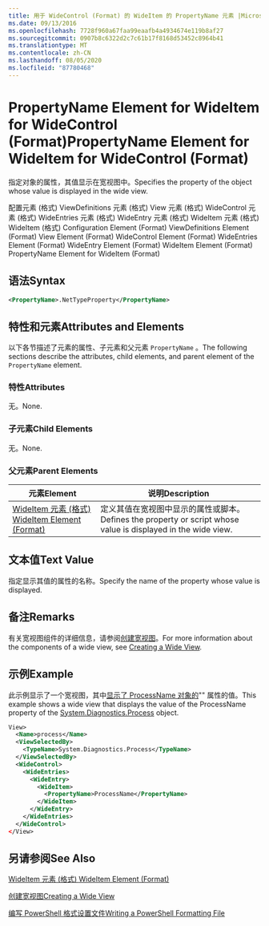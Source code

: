 ```yaml
---
title: 用于 WideControl (Format) 的 WideItem 的 PropertyName 元素 |Microsoft Docs
ms.date: 09/13/2016
ms.openlocfilehash: 7728f960a67faa99eaafb4a4934674e119b8af27
ms.sourcegitcommit: 0907b8c6322d2c7c61b17f8168d53452c8964b41
ms.translationtype: MT
ms.contentlocale: zh-CN
ms.lasthandoff: 08/05/2020
ms.locfileid: "87780468"
---
```

# <a name="propertyname-element-for-wideitem-for-widecontrol-format"></a><span data-ttu-id="82fdc-102">PropertyName Element for WideItem for WideControl (Format)</span><span class="sxs-lookup"><span data-stu-id="82fdc-102">PropertyName Element for WideItem for WideControl (Format)</span></span>

<span data-ttu-id="82fdc-103">指定对象的属性，其值显示在宽视图中。</span><span class="sxs-lookup"><span data-stu-id="82fdc-103">Specifies the property of the object whose value is displayed in the wide view.</span></span>

<span data-ttu-id="82fdc-104">配置元素 (格式) ViewDefinitions 元素 (格式) View 元素 (格式) WideControl 元素 (格式) WideEntries 元素 (格式) WideEntry 元素 (格式) WideItem 元素 (格式) WideItem (格式) </span><span class="sxs-lookup"><span data-stu-id="82fdc-104">Configuration Element (Format) ViewDefinitions Element (Format) View Element (Format) WideControl Element (Format) WideEntries Element (Format) WideEntry Element (Format) WideItem Element (Format) PropertyName Element for WideItem (Format)</span></span>

## <a name="syntax"></a><span data-ttu-id="82fdc-105">语法</span><span class="sxs-lookup"><span data-stu-id="82fdc-105">Syntax</span></span>

```xml
<PropertyName>.NetTypeProperty</PropertyName>
```

## <a name="attributes-and-elements"></a><span data-ttu-id="82fdc-106">特性和元素</span><span class="sxs-lookup"><span data-stu-id="82fdc-106">Attributes and Elements</span></span>

<span data-ttu-id="82fdc-107">以下各节描述了元素的属性、子元素和父元素 `PropertyName` 。</span><span class="sxs-lookup"><span data-stu-id="82fdc-107">The following sections describe the attributes, child elements, and parent element of the `PropertyName` element.</span></span>

### <a name="attributes"></a><span data-ttu-id="82fdc-108">特性</span><span class="sxs-lookup"><span data-stu-id="82fdc-108">Attributes</span></span>

<span data-ttu-id="82fdc-109">无。</span><span class="sxs-lookup"><span data-stu-id="82fdc-109">None.</span></span>

### <a name="child-elements"></a><span data-ttu-id="82fdc-110">子元素</span><span class="sxs-lookup"><span data-stu-id="82fdc-110">Child Elements</span></span>

<span data-ttu-id="82fdc-111">无。</span><span class="sxs-lookup"><span data-stu-id="82fdc-111">None.</span></span>

### <a name="parent-elements"></a><span data-ttu-id="82fdc-112">父元素</span><span class="sxs-lookup"><span data-stu-id="82fdc-112">Parent Elements</span></span>

|<span data-ttu-id="82fdc-113">元素</span><span class="sxs-lookup"><span data-stu-id="82fdc-113">Element</span></span>|<span data-ttu-id="82fdc-114">说明</span><span class="sxs-lookup"><span data-stu-id="82fdc-114">Description</span></span>|
|-------------|-----------------|
|[<span data-ttu-id="82fdc-115">WideItem 元素 (格式) </span><span class="sxs-lookup"><span data-stu-id="82fdc-115">WideItem Element (Format)</span></span>](./wideitem-element-for-widecontrol-format.md)|<span data-ttu-id="82fdc-116">定义其值在宽视图中显示的属性或脚本。</span><span class="sxs-lookup"><span data-stu-id="82fdc-116">Defines the property or script whose value is displayed in the wide view.</span></span>|

## <a name="text-value"></a><span data-ttu-id="82fdc-117">文本值</span><span class="sxs-lookup"><span data-stu-id="82fdc-117">Text Value</span></span>

<span data-ttu-id="82fdc-118">指定显示其值的属性的名称。</span><span class="sxs-lookup"><span data-stu-id="82fdc-118">Specify the name of the property whose value is displayed.</span></span>

## <a name="remarks"></a><span data-ttu-id="82fdc-119">备注</span><span class="sxs-lookup"><span data-stu-id="82fdc-119">Remarks</span></span>

<span data-ttu-id="82fdc-120">有关宽视图组件的详细信息，请参阅[创建宽视图](./creating-a-wide-view.md)。</span><span class="sxs-lookup"><span data-stu-id="82fdc-120">For more information about the components of a wide view, see [Creating a Wide View](./creating-a-wide-view.md).</span></span>

## <a name="example"></a><span data-ttu-id="82fdc-121">示例</span><span class="sxs-lookup"><span data-stu-id="82fdc-121">Example</span></span>

<span data-ttu-id="82fdc-122">此示例显示了一个宽视图，其中[显示了 ProcessName 对象的](/dotnet/api/System.Diagnostics.Process)"" 属性的值。</span><span class="sxs-lookup"><span data-stu-id="82fdc-122">This example shows a wide view that displays the value of the ProcessName property of the [System.Diagnostics.Process](/dotnet/api/System.Diagnostics.Process) object.</span></span>

```xml
View>
  <Name>process</Name>
  <ViewSelectedBy>
    <TypeName>System.Diagnostics.Process</TypeName>
  </ViewSelectedBy>
  <WideControl>
    <WideEntries>
      <WideEntry>
        <WideItem>
          <PropertyName>ProcessName</PropertyName>
        </WideItem>
      </WideEntry>
    </WideEntries>
  </WideControl>
</View>

```

## <a name="see-also"></a><span data-ttu-id="82fdc-123">另请参阅</span><span class="sxs-lookup"><span data-stu-id="82fdc-123">See Also</span></span>

[<span data-ttu-id="82fdc-124">WideItem 元素 (格式) </span><span class="sxs-lookup"><span data-stu-id="82fdc-124">WideItem Element (Format)</span></span>](./wideitem-element-for-widecontrol-format.md)

[<span data-ttu-id="82fdc-125">创建宽视图</span><span class="sxs-lookup"><span data-stu-id="82fdc-125">Creating a Wide View</span></span>](./creating-a-wide-view.md)

[<span data-ttu-id="82fdc-126">编写 PowerShell 格式设置文件</span><span class="sxs-lookup"><span data-stu-id="82fdc-126">Writing a PowerShell Formatting File</span></span>](./writing-a-powershell-formatting-file.md)
